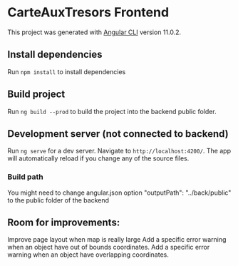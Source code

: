 # CarteAuxTresors Frontend

This project was generated with [Angular CLI](https://github.com/angular/angular-cli) version 11.0.2.

## Install dependencies

Run `npm install` to install dependencies

## Build project

Run `ng build --prod` to build the project into the backend public folder.

## Development server (not connected to backend)

Run `ng serve` for a dev server. Navigate to `http://localhost:4200/`. The app will automatically reload if you change any of the source files.

### Build path
You might need to change angular.json option "outputPath": "../back/public" to the public folder of the backend

## Room for improvements:

Improve page layout when map is really large
Add a specific error warning when an object have out of bounds coordinates.
Add a specific error warning when an object have overlapping coordinates.